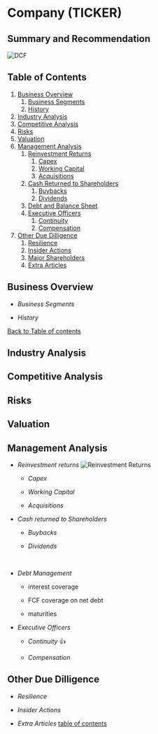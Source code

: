 # Company (TICKER)

## Summary and Recommendation

![DCF](https://dsm01pap006files.storage.live.com/y4mzQbWCkDByzbXsDtgOxyMlcN3sFOs6dcD3k3Bu0r44c9CjkLJPxjtXcrT7e4wRyNxIO2cYaDqaOZPxRbaTuGGEHElWRXkmp2xR8FdfhSsgfSotdjvMs3cPJiqu1pY-qJXlzUcygpHgj12mkbnSSp6ySjsxBaWhtOP1cuZNzdxE5m-WghsYBFmSft0pswof-ga?width=1266&height=451&cropmode=none)

## Table of Contents <a name="table-of-contents"></a>

1. [Business Overview](#business-overview)
	1. [Business Segments](#business-segments)
	1. [History](#business-history)
1. [Industry Analysis](#industry-analysis)
1. [Competitive Analysis](#competitive-analysis)
1. [Risks](#risks)
1. [Valuation](#valuation)
1. [Management Analysis](#management-analysis)
	1. [Reinvestment Returns](#reinvestment-returns)
		1. [Capex](#capex)
		1. [Working Capital](#working-capital)
		1. [Acquisitions](#acquisitions)
	1. [Cash Returned to Shareholders](#cash-returned-to-shareholders)
		1. [Buybacks](#buybacks)
		1. [Dividends](#dividends)
	1. [Debt and Balance Sheet](#balance-sheet-analysis)
	1. [Executive Officers](#executive-officers)
		1. [Continuity](#continuity)
		1. [Compensation](#compensation)
1. [Other Due Dilligence](#due-dilligence)
	1. [Resilience](#resilience)
	1. [Insider Actions](#insider-actions)
	1. [Major Shareholders](#major-shareholders)
	1. [Extra Articles](#extra-articles)

## Business Overview <a name="business-overview"></a>

- *Business Segments*<a name="business-segments"></a>
	

- *History* <a name="business-history"></a>

[Back to Table of contents](#table-of-contents)

## Industry Analysis <a name="industry-analysis"></a>


## Competitive Analysis <a name="competitive-analysis"></a>

## Risks <a name="risks"></a>

## Valuation <a name="valuation"></a>

## Management Analysis <a name="management-analysis"></a>

- *Reinvestment returns* <a name="reinvestment-returns"></a>
![Reinvestment Returns](https://dsm01pap006files.storage.live.com/y4m3PK84W1u6d8GgrHat1Bm9VBRqEmpF2xsTcXWXjSrV_ZmZXBZQQvr7yiV5icj8uLRjIUHw-QwJyLgj8I4FW2o-YfMtk0wRaHGKKEfP0HkK9W8j5NJriFOGc6t8Mgx3ldPwOGcxI7f7RPvDbbinhYP-CAhfAgPg7aWtznNqgItaGU4XiRSc0Z7akpkyyFTNrMQ?width=1366&height=217&cropmode=none)
	- *Capex* <a name="capex"></a>

	- *Working Capital* <a name="working-capital"></a>

	- *Acquisitions* <a name="acquisitions"></a>


- *Cash returned to Shareholders* <a name="cash-returned-to-shareholders"></a>

	- *Buybacks* <a name="buybacks"></a>

	- *Dividends* <a name="dividends"></a>
<br>

- *Debt Management* <a name="balance-sheet-analysis"></a>

	- interest coverage

	- FCF coverage on net debt

	- maturities

- *Executive Officers* <a name="executive-officers"></a>

	- *Continuity* <a name="continuity"></a> :+1:


	- *Compensation* <a name="compensation"></a>

## Other Due Dilligence <a name="due-dilligence"></a>
- *Resilience*  <a name="resilience"></a>


- *Insider Actions*  <a name="insider-actions"></a>


- *Extra Articles* <a name="extra-articles"></a> 
	[table of contents](#table-of-contents)

